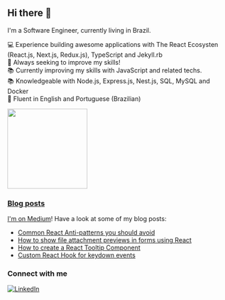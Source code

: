 ## Hi there 👋

I'm a Software Engineer, currently living in Brazil.

:computer: Experience building awesome applications with The React Ecosysten (React.js, Next.js, Redux.js), TypeScript and Jekyll.rb <br />
:muscle: Always seeking to improve my skills! <br />
:books: Currently improving my skills with JavaScript and related techs. <br />
:books: Knowledgeable with Node.js, Express.js, Nest.js, SQL, MySQL and Docker <br />
:scroll: Fluent in English and Portuguese (Brazilian)

<div>
  <a href="https://github.com/paulohfev">
  <img height="180em" src="https://github-readme-stats.vercel.app/api/top-langs/?username=paulohfev&layout=compact&langs_count=7&theme=vision-friendly-dark"/>
</div>

### Blog posts

I'm on [Medium](https://medium.com/@paulohfev)! Have a look at some of my blog posts:
- [Common React Anti-patterns you should avoid](https://medium.com/@paulohfev/common-react-anti-patterns-you-should-avoid-eb9b605fded1)
- [How to show file attachment previews in forms using React](https://medium.com/@paulohfev/how-to-show-file-attachment-previews-in-forms-using-react-34205b3839bc)
- [How to create a React Tooltip Component](https://medium.com/@paulohfev/problem-solving-how-to-create-a-react-tooltip-component-546e4e0d5f7d)
- [Custom React Hook for keydown events](https://medium.com/@paulohfev/problem-solving-custom-react-hook-for-keydown-events-e68c8b0a371)

### Connect with me
[![LinkedIn](https://img.shields.io/badge/linkedin-%230077B5.svg?style=for-the-badge&logo=linkedin&logoColor=white)](https://www.linkedin.com/in/phfevangelista/)
